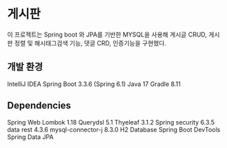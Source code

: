 # 게시판
이 프로젝트는 Spring boot 와 JPA를 기반한 MYSQL을 사용해 게시글 CRUD, 게시판 정렬 및 해시태그검색 기능, 댓글 CRD, 인증기능을 구현했다.
## 개발 환경
IntelliJ IDEA
Spring Boot 3.3.6
(Spring 6.1)
Java 17
Gradle 8.11
## Dependencies
Spring Web
Lombok 1.18
Querydsl 5.1
Thyeleaf 3.1.2
Spring security 6.3.5
data rest 4.3.6
mysql-connector-j 8.3.0
H2 Database
Spring Boot DevTools
Spring Data JPA
